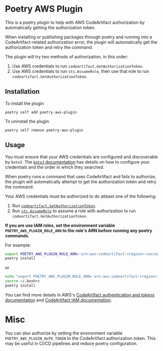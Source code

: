 # Poetry AWS Plugin

This is a poetry plugin to help with AWS CodeArtifact authorization by automatically getting the authorization token.

When installing or publishing packages through poetry and running into a CodeArtifact-related authorization error, the plugin will automatically get the authorization token and retry the command.

The plugin will try two methods of authorization, in this order:

1. Use AWS credentials to run `codeartifact.GetAuthorizationToken`.
2. Use AWS credentials to run `sts.AssumeRole`, then use that role to run `codeartifact.GetAuthorizationToken`.

## Installation

To install the plugin

```
poetry self add poetry-aws-plugin
```

To uninstall the plugin

```
poetry self remove poetry-aws-plugin
```

## Usage

You must ensure that your AWS credentials are configured and discoverable by `boto3`. The [`boto3` documentation](https://boto3.amazonaws.com/v1/documentation/api/latest/guide/credentials.html#configuring-credentials) has details on how to configure your credentials and the order in which they searched.

When poetry runs a command that uses CodeArtifact and fails to authorize, the plugin will automatically attempt to get the authorization token and retry the command.

Your AWS credentials must be authorized to do atleast one of the following:

1. Run [`codeartifact.GetAuthorizationToken`](https://docs.aws.amazon.com/cli/latest/reference/codeartifact/get-authorization-token.html).
2. Run [`sts.AssumeRole`](https://docs.aws.amazon.com/cli/latest/reference/sts/assume-role.html) to assume a role with authorization to run `codeartifact.GetAuthorizationToken`.

**If you are use IAM roles, set the environment variable `POETRY_AWS_PLUGIN_ROLE_ARN` to the role's ARN before running any poetry commands**.

For example:

```bash
export POETRY_AWS_PLUGIN_ROLE_ARN='arn:aws:codeartifact:<region>:<account-id>:repository/<domain>/<domain-owner>/<repository>'
poetry install
```

or

```bash
echo "export POETRY_AWS_PLUGIN_ROLE_ARN='arn:aws:codeartifact:<region>:<account-id>:repository/<domain>/<domain-owner>/<repository>'" >> ~/.bashrc
source ~/.bashrc
poetry install
```

You can find more details in AWS's [CodeArtifact authentication and tokens documentation](https://docs.aws.amazon.com/codeartifact/latest/ug/tokens-authentication.html) and [CodeArtifact IAM documentation](https://docs.aws.amazon.com/codeartifact/latest/ug/security_iam_service-with-iam.html).

# Misc

You can also authorize by setting the environment variable `POETRY_AWS_PLUGIN_AUTH_TOKEN` to the CodeArtifact authorization token. This may be useful in CI/CD pipelines and reduce poetry configuration.
